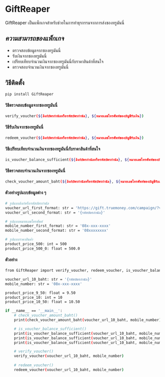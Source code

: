 # GiftReaper
GiftReaper เป็นแพ็กเกจสำหรับช่วยในการทำธุรกรรมจากการส่งซองทรูมันนี่
## _ความสามารถของแพ็กเกจ_
- ตรวจสอบข้อมูลจากซองทรูมันนี่
- รับเงินจากซองทรูมันนี่
- เปรียบเทียบจำนวนเงินจากซองทรูมันนี่กับราคาสินค้าที่สนใจ
- ตรวจสอบจำนวนเงินจากซองทรูมันนี่
## วิธีติดตั้ง
```sh
pip install GiftReaper
```
#### วิธีตรวจสอบข้อมูลจากซองทรูมันนี่
```sh
verify_voucher(${ลิงก์บัตรกำนัลหรือรหัสบัตรกำนัล}, ${หมายเลขโทรศัพท์ของบัญชีรับเงิน})
```
#### วิธีรับเงินจากซองทรูมันนี่
```sh
redeem_voucher(${ลิงก์บัตรกำนัลหรือรหัสบัตรกำนัล}, ${หมายเลขโทรศัพท์ของบัญชีรับเงิน})
```
#### วิธีเปรียบเทียบจำนวนเงินจากซองทรูมันนี่กับราคาสินค้าที่สนใจ
```sh
is_voucher_balance_sufficient(${ลิงก์บัตรกำนัลหรือรหัสบัตรกำนัล}, ${หมายเลขโทรศัพท์ของบัญชีรับเงิน}, ${ราคาสินค้าที่สนใจ})
```
#### วิธีตรวจสอบจำนวนเงินจากซองทรูมันนี่
```sh
check_voucher_amount_baht(${ลิงก์บัตรกำนัลหรือรหัสบัตรกำนัล}, ${หมายเลขโทรศัพท์ของบัญชีรับเงิน})
```
#### ตัวอย่างรูปแบบข้อมูลต่าง ๆ
```sh
# รูปแบบลิงก์หรือรหัสบัตรกำนัล
voucher_url_first_format: str = 'https://gift.truemoney.com/campaign/?v={รหัสบัตรกำนัล}'
voucher_url_second_format: str = '{รหัสบัตรกำนัล}'

# รูปแบบหมายเลขโทรศัพท์
mobile_number_first_format: str = '08x-xxx-xxxx'
mobile_number_second_format: str = '08xxxxxxxx'

# รูปแบบราคาสินค้า
product_price_500: int = 500
product_price_500_0: float = 500.0
```
#### ตัวอย่าง
```sh
from GiftReaper import verify_voucher, redeem_voucher, is_voucher_balance_sufficient, check_voucher_amount_baht

voucher_url_10_baht: str = '{รหัสบัตรกำนัล}'
mobile_number: str = '08x-xxx-xxxx'

product_price_9_50: float = 9.50
product_price_10: int = 10
product_price_10_50: float = 10.50

if __name__ == '__main__':
    # check_voucher_amount_baht()
    print(check_voucher_amount_baht(voucher_url_10_baht, mobile_number)) # ผลลัพธ์ 10.0

    # is_voucher_balance_sufficient()
    print(is_voucher_balance_sufficient(voucher_url_10_baht, mobile_number, product_price_9_50)) # ผลลัพธ์ False
    print(is_voucher_balance_sufficient(voucher_url_10_baht, mobile_number, product_price_10)) # ผลลัพธ์ True
    print(is_voucher_balance_sufficient(voucher_url_10_baht, mobile_number, product_price_10_50)) # ผลลัพธ์ False

    # verify_voucher()
    verify_voucher(voucher_url_10_baht, mobile_number)
    
    # redeem_voucher()
    redeem_voucher(voucher_url_10_baht, mobile_number)
```

